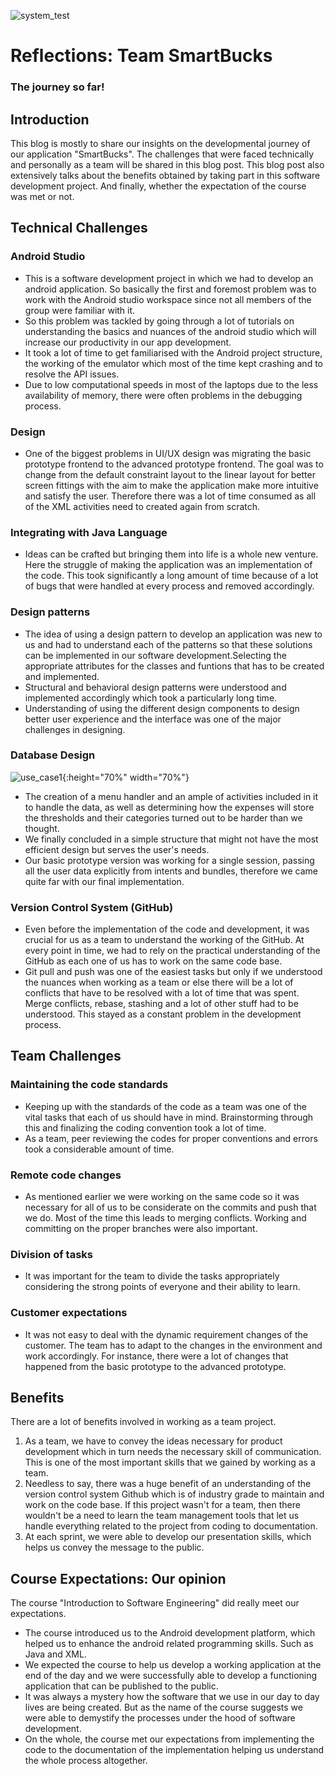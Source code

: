 ![system_test](https://www.securitymagazine.com/ext/resources/SEC/2017/November/personal-introspection-security-magazine-november-2017.jpg)

# Reflections: Team SmartBucks 
### The journey so far!

## Introduction
 
This blog is mostly to share our insights on the developmental journey of our application "SmartBucks". The challenges that were faced technically and personally as a team will be shared in this blog post. This blog post also extensively talks about the benefits obtained by taking part in this software development project. And finally, whether the expectation of the course was met or not. 

## Technical Challenges 

### Android Studio
- This is a software development project in which we had to develop an android application. So basically the first and foremost problem was to work with the Android studio workspace since not all members of the group were familiar with it. 
- So this problem was tackled by going through a lot of tutorials on understanding the basics and nuances of the android studio which will increase our productivity in our app development. 
- It took a lot of time to get familiarised with the Android project structure, the working of the emulator which most of the time kept crashing and to resolve the API issues. 
- Due to low computational speeds in most of the laptops due to the less availability of memory, there were often problems in the debugging process. 

### Design 
- One of the biggest problems in UI/UX design was migrating the basic prototype frontend to the advanced prototype frontend. The goal was to change from the default constraint layout to the linear layout for better screen fittings with the aim to make the application make more intuitive and satisfy the user. Therefore there was a lot of time consumed as all of the XML activities need to created again from scratch. 

### Integrating with Java Language 
-  Ideas can be crafted but bringing them into life is a whole new venture. Here the struggle of making the application was an implementation of the code. This took significantly a long amount of time because of a lot of bugs that were handled at every process and removed accordingly. 
  
### Design patterns 
- The idea of using a design pattern to develop an application was new to us and had to understand each of the patterns so that these solutions can be implemented in our software development.Selecting the appropriate attributes for the classes and funtions that has to be created and implemented. 
- Structural and behavioral design patterns were understood and implemented accordingly which took a particularly long time. 
- Understanding of using the different design components to design better user experience and the interface was one of the major challenges in designing. 

### Database Design 
![use_case1]({{site.baseurl}}/images/Database.jpeg){:height="70%" width="70%"}
- The creation of a menu handler and an ample of activities included in it to handle the data, as well as determining how the expenses will store the thresholds and their categories turned out to be harder than we thought.
- We finally concluded in a simple structure that might not have the most efficient design but serves the user's needs.
- Our basic prototype version was working for a single session, passing all the user data explicitly from intents and bundles, therefore we came quite far with our final implementation.

### Version Control System (GitHub)
- Even before the implementation of the code and development, it was crucial for us as a team to understand the working of the GitHub. At every point in time, we had to rely on the practical understanding of the GitHub as each one of us has to work on the same code base. 
- Git pull and push was one of the easiest tasks but only if we understood the nuances when working as a team or else there will be a lot of conflicts that have to be resolved with a lot of time that was spent. Merge conflicts, rebase, stashing and a lot of other stuff had to be understood. This stayed as a constant problem in the development process. 

## Team Challenges 

### Maintaining the code standards
- Keeping up with the standards of the code as a team was one of the vital tasks that each of us should have in mind. Brainstorming through this and finalizing the coding convention took a lot of time. 
- As a team, peer reviewing the codes for proper conventions and errors took a considerable amount of time. 

### Remote code changes 
- As mentioned earlier we were working on the same code so it was necessary for all of us to be considerate on the commits and push that we do. Most of the time this leads to merging conflicts. Working and committing on the proper branches were also important.

### Division of tasks
- It was important for the team to divide the tasks appropriately considering the strong points of everyone and their ability to learn. 

### Customer expectations 
- It was not easy to deal with the dynamic requirement changes of the customer. The team has to adapt to the changes in the environment and work accordingly. For instance, there were a lot of changes that happened from the basic prototype to the advanced prototype. 


## Benefits 

There are a lot of benefits involved in working as a team project. 

1. As a team, we have to convey the ideas necessary for product development which in turn needs the necessary skill of communication. This is one of the most important skills that we gained by working as a team. 
2. Needless to say, there was a huge benefit of an understanding of the version control system Github which is of industry grade to maintain and work on the code base. 
If this project wasn't for a team, then there wouldn't be a need to learn the team management tools that let us handle everything related to the project from coding to documentation. 
3. At each sprint, we were able to develop our presentation skills, which helps us convey the message to the public. 

## Course Expectations: Our opinion 

The course "Introduction to Software Engineering" did really meet our expectations.
- The course introduced us to the Android development platform, which helped us to enhance the android related programming skills. Such as Java and XML. 
- We expected the course to help us develop a working application at the end of the day and we were successfully able to develop a functioning application that can be published to the public. 
- It was always a mystery how the software that we use in our day to day lives are being created. But as the name of the course suggests we were able to demystify the processes under the hood of software development. 
- On the whole, the course met our expectations from implementing the code to the documentation of the implementation helping us understand the whole process altogether. 
